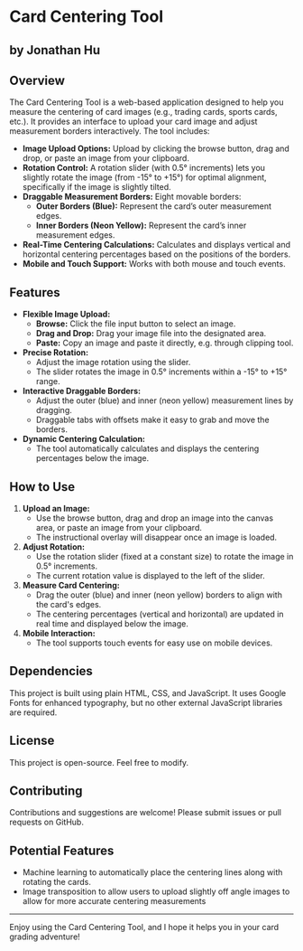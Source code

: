 # Card Centering Tool
## by Jonathan Hu

## Overview
The Card Centering Tool is a web-based application designed to help you measure the centering of card images (e.g., trading cards, sports cards, etc.). It provides an interface to upload your card image and adjust measurement borders interactively. The tool includes:

- **Image Upload Options:** Upload by clicking the browse button, drag and drop, or paste an image from your clipboard.
- **Rotation Control:** A rotation slider (with 0.5° increments) lets you slightly rotate the image (from -15° to +15°) for optimal alignment, specifically if the image is slightly tilted.
- **Draggable Measurement Borders:** Eight movable borders:
  - **Outer Borders (Blue):** Represent the card’s outer measurement edges.
  - **Inner Borders (Neon Yellow):** Represent the card’s inner measurement edges.
- **Real-Time Centering Calculations:** Calculates and displays vertical and horizontal centering percentages based on the positions of the borders.
- **Mobile and Touch Support:** Works with both mouse and touch events.

## Features
- **Flexible Image Upload:**  
  - **Browse:** Click the file input button to select an image.
  - **Drag and Drop:** Drag your image file into the designated area.
  - **Paste:** Copy an image and paste it directly, e.g. through clipping tool.
- **Precise Rotation:**  
  - Adjust the image rotation using the slider.  
  - The slider rotates the image in 0.5° increments within a -15° to +15° range.
- **Interactive Draggable Borders:**  
  - Adjust the outer (blue) and inner (neon yellow) measurement lines by dragging.  
  - Draggable tabs with offsets make it easy to grab and move the borders.
- **Dynamic Centering Calculation:**  
  - The tool automatically calculates and displays the centering percentages below the image.

## How to Use
1. **Upload an Image:**  
   - Use the browse button, drag and drop an image into the canvas area, or paste an image from your clipboard.
   - The instructional overlay will disappear once an image is loaded.
2. **Adjust Rotation:**  
   - Use the rotation slider (fixed at a constant size) to rotate the image in 0.5° increments.
   - The current rotation value is displayed to the left of the slider.
3. **Measure Card Centering:**  
   - Drag the outer (blue) and inner (neon yellow) borders to align with the card's edges.
   - The centering percentages (vertical and horizontal) are updated in real time and displayed below the image.
4. **Mobile Interaction:**  
   - The tool supports touch events for easy use on mobile devices.


## Dependencies
This project is built using plain HTML, CSS, and JavaScript. It uses Google Fonts for enhanced typography, but no other external JavaScript libraries are required.

## License
This project is open-source. Feel free to modify.

## Contributing
Contributions and suggestions are welcome! Please submit issues or pull requests on GitHub.

## Potential Features
- Machine learning to automatically place the centering lines along with rotating the cards. 
- Image transposition to allow users to upload slightly off angle images to allow for more accurate centering measurements
  
---

Enjoy using the Card Centering Tool, and I hope it helps you in your card grading adventure!
